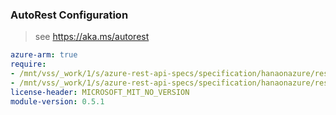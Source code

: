 ### AutoRest Configuration

> see https://aka.ms/autorest

``` yaml
azure-arm: true
require:
- /mnt/vss/_work/1/s/azure-rest-api-specs/specification/hanaonazure/resource-manager/readme.md
- /mnt/vss/_work/1/s/azure-rest-api-specs/specification/hanaonazure/resource-manager/readme.go.md
license-header: MICROSOFT_MIT_NO_VERSION
module-version: 0.5.1

```